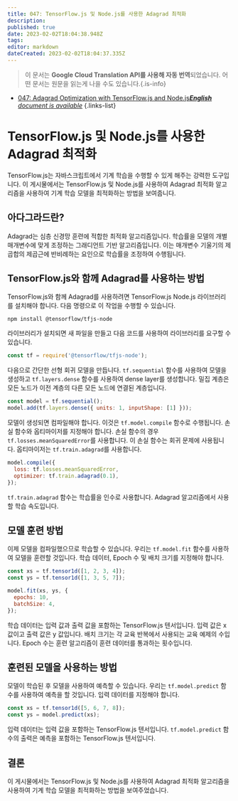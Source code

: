 ```yaml
---
title: 047: TensorFlow.js 및 Node.js를 사용한 Adagrad 최적화
description: 
published: true
date: 2023-02-02T18:04:38.948Z
tags: 
editor: markdown
dateCreated: 2023-02-02T18:04:37.335Z
---
```


> 이 문서는 **Google Cloud Translation API를 사용해 자동 번역**되었습니다.
어떤 문서는 원문을 읽는게 나을 수도 있습니다.{.is-info}



- [047: Adagrad Optimization with TensorFlow.js and Node.js***English** document is available*](/en/Knowledge-base/TensorFlow-js/Learning/047-adagrad-optimization-with-tensorflow-js-and-node-js)
{.links-list}


# TensorFlow.js 및 Node.js를 사용한 Adagrad 최적화

TensorFlow.js는 자바스크립트에서 기계 학습을 수행할 수 있게 해주는 강력한 도구입니다. 이 게시물에서는 TensorFlow.js 및 Node.js를 사용하여 Adagrad 최적화 알고리즘을 사용하여 기계 학습 모델을 최적화하는 방법을 보여줍니다.

## 아다그라드란?

Adagrad는 심층 신경망 훈련에 적합한 최적화 알고리즘입니다. 학습률을 모델의 개별 매개변수에 맞게 조정하는 그래디언트 기반 알고리즘입니다. 이는 매개변수 기울기의 제곱합의 제곱근에 반비례하는 요인으로 학습률을 조정하여 수행됩니다.

## TensorFlow.js와 함께 Adagrad를 사용하는 방법

TensorFlow.js와 함께 Adagrad를 사용하려면 TensorFlow.js Node.js 라이브러리를 설치해야 합니다. 다음 명령으로 이 작업을 수행할 수 있습니다.

```
npm install @tensorflow/tfjs-node
```

라이브러리가 설치되면 새 파일을 만들고 다음 코드를 사용하여 라이브러리를 요구할 수 있습니다.

```javascript
const tf = require('@tensorflow/tfjs-node');
```

다음으로 간단한 선형 회귀 모델을 만듭니다. `tf.sequential` 함수를 사용하여 모델을 생성하고 `tf.layers.dense` 함수를 사용하여 dense layer를 생성합니다. 밀집 계층은 모든 노드가 이전 계층의 다른 모든 노드에 연결된 계층입니다.

```javascript
const model = tf.sequential();
model.add(tf.layers.dense({ units: 1, inputShape: [1] }));
```

모델이 생성되면 컴파일해야 합니다. 이것은 `tf.model.compile` 함수로 수행됩니다. 손실 함수와 옵티마이저를 지정해야 합니다. 손실 함수의 경우 `tf.losses.meanSquaredError`를 사용합니다. 이 손실 함수는 회귀 문제에 사용됩니다. 옵티마이저는 `tf.train.adagrad`를 사용합니다.

```javascript
model.compile({
  loss: tf.losses.meanSquaredError,
  optimizer: tf.train.adagrad(0.1),
});
```

`tf.train.adagrad` 함수는 학습률을 인수로 사용합니다. Adagrad 알고리즘에서 사용할 학습 속도입니다.

## 모델 훈련 방법

이제 모델을 컴파일했으므로 학습할 수 있습니다. 우리는 `tf.model.fit` 함수를 사용하여 모델을 훈련할 것입니다. 학습 데이터, Epoch 수 및 배치 크기를 지정해야 합니다.

```javascript
const xs = tf.tensor1d([1, 2, 3, 4]);
const ys = tf.tensor1d([1, 3, 5, 7]);

model.fit(xs, ys, {
  epochs: 10,
  batchSize: 4,
});
```

학습 데이터는 입력 값과 출력 값을 포함하는 TensorFlow.js 텐서입니다. 입력 값은 x 값이고 출력 값은 y 값입니다. 배치 크기는 각 교육 반복에서 사용되는 교육 예제의 수입니다. Epoch 수는 훈련 알고리즘이 훈련 데이터를 통과하는 횟수입니다.

## 훈련된 모델을 사용하는 방법

모델이 학습된 후 모델을 사용하여 예측할 수 있습니다. 우리는 `tf.model.predict` 함수를 사용하여 예측을 할 것입니다. 입력 데이터를 지정해야 합니다.

```javascript
const xs = tf.tensor1d([5, 6, 7, 8]);
const ys = model.predict(xs);
```

입력 데이터는 입력 값을 포함하는 TensorFlow.js 텐서입니다. `tf.model.predict` 함수의 출력은 예측을 포함하는 TensorFlow.js 텐서입니다.

## 결론

이 게시물에서는 TensorFlow.js 및 Node.js를 사용하여 Adagrad 최적화 알고리즘을 사용하여 기계 학습 모델을 최적화하는 방법을 보여주었습니다.